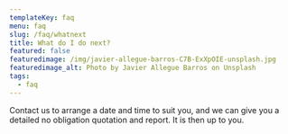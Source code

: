 ```yaml
---
templateKey: faq
menu: faq
slug: /faq/whatnext
title: What do I do next?
featured: false
featuredimage: /img/javier-allegue-barros-C7B-ExXpOIE-unsplash.jpg
featuredimage_alt: Photo by Javier Allegue Barros on Unsplash
tags:
  - faq
---
```


Contact us to arrange a date and time to suit you, and we can give you a detailed no obligation quotation and report. It is then up to you.